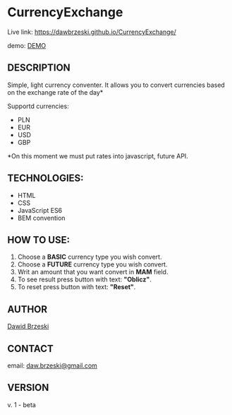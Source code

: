 # CurrencyExchange 

Live link: https://dawbrzeski.github.io/CurrencyExchange/

demo: [DEMO](https://dawbrzeski.github.io/CurrencyExchange/)

## DESCRIPTION

Simple, light currency conventer. It allows you to convert currencies based on the exchange rate of the day* 

Supportd currencies: 
- PLN 
- EUR
- USD
- GBP

*On this moment we must put rates into javascript, future API. 

## TECHNOLOGIES: 
- HTML
- CSS
- JavaScript ES6
- BEM convention

## HOW TO USE: 
1. Choose a **BASIC** currency type you wish convert.
2. Choose a **FUTURE** currency type you wish convert.
3. Writ an amount that you want convert in **MAM** field.
4. To see result press button with text: **"Oblicz"**.
5. To reset press button with text: **"Reset"**.

## AUTHOR

[Dawid Brzeski](https://github.com/DawBrzeski)

## CONTACT 

email: daw.brzeski@gmail.com

## VERSION

v. 1 - beta

